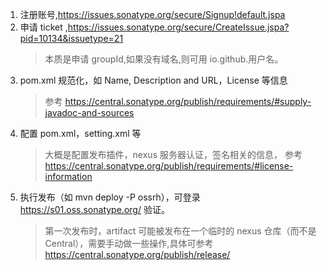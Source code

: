1. 注册账号,https://issues.sonatype.org/secure/Signup!default.jspa
2. 申请 ticket ,https://issues.sonatype.org/secure/CreateIssue.jspa?pid=10134&issuetype=21
   > 本质是申请 groupId,如果没有域名,则可用 io.github.用户名。
3. pom.xml 规范化，如 Name, Description and URL，License 等信息
   > 参考 https://central.sonatype.org/publish/requirements/#supply-javadoc-and-sources
4. 配置 pom.xml，setting.xml 等
   > 大概是配置发布插件，nexus 服务器认证，签名相关的信息， 参考 https://central.sonatype.org/publish/requirements/#license-information
5. 执行发布（如 mvn deploy -P ossrh），可登录 https://s01.oss.sonatype.org/ 验证。
   > 第一次发布时，artifact 可能被发布在一个临时的 nexus 仓库（而不是 Central），需要手动做一些操作,具体可参考 https://central.sonatype.org/publish/release/ 